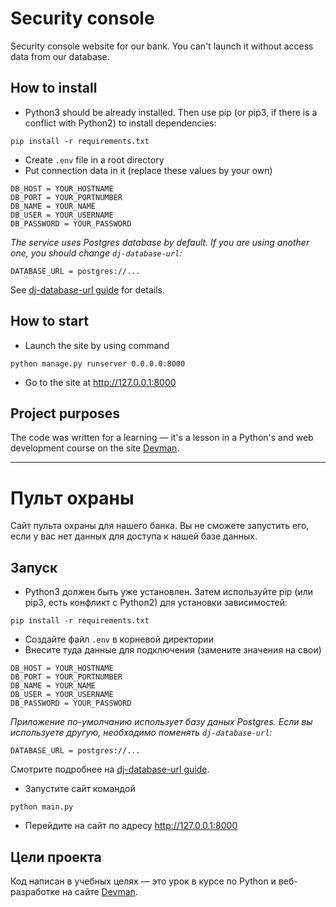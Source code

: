# Security console

Security console website for our bank. You can't launch it without access data from our database.

## How to install

- Python3 should be already installed. Then use pip (or pip3, if there is a conflict with Python2) to install dependencies:
```
pip install -r requirements.txt
```
- Create `.env` file in a root directory
- Put connection data in it (replace these values by your own)
```
DB_HOST = YOUR_HOSTNAME
DB_PORT = YOUR_PORTNUMBER
DB_NAME = YOUR_NAME
DB_USER = YOUR_USERNAME
DB_PASSWORD = YOUR_PASSWORD
```
*The service uses Postgres database by default. If you are using another one, you should change `dj-database-url`:*
```
DATABASE_URL = postgres://...
```
See [dj-database-url guide](https://github.com/jacobian/dj-database-url) for details.

## How to start
- Launch the site by using command 
```
python manage.py runserver 0.0.0.0:8000
```

- Go to the site at http://127.0.0.1:8000

## Project purposes

The code was written for a learning — it's a lesson in a Python's and web development course on the site [Devman](https://dvmn.org).

*********************************

# Пульт охраны

Сайт пульта охраны для нашего банка. Вы не сможете запустить его, если у вас нет данных для доступа к нашей базе данных.

## Запуск

- Python3 должен быть уже установлен. Затем используйте pip (или pip3, есть конфликт с Python2) для установки зависимостей:
```
pip install -r requirements.txt
```
- Создайте файл `.env` в корневой директории
- Внесите туда данные для подключения (замените значения на свои)
```
DB_HOST = YOUR_HOSTNAME
DB_PORT = YOUR_PORTNUMBER
DB_NAME = YOUR_NAME
DB_USER = YOUR_USERNAME
DB_PASSWORD = YOUR_PASSWORD
```
*Приложение по-умолчанию использует базу даных Postgres. Если вы используете другую, необходимо поменять `dj-database-url`:*
```
DATABASE_URL = postgres://...
```
Смотрите подробнее на [dj-database-url guide](https://github.com/jacobian/dj-database-url).
- Запустите сайт командой 
```
python main.py
```

- Перейдите на сайт по адресу http://127.0.0.1:8000

## Цели проекта

Код написан в учебных целях — это урок в курсе по Python и веб-разработке на сайте [Devman](https://dvmn.org).
